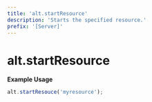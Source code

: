 ```yaml
---
title: 'alt.startResource'
description: 'Starts the specified resource.'
prefix: '[Server]'
---
```


# alt.startResource

**Example Usage**

```js
alt.startResouce('myresource');
```
